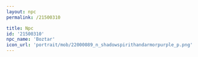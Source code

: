 ```yaml
---
layout: npc
permalink: /21500310

title: Npc
id: '21500310'
npc_name: 'Boztar'
icon_url: 'portrait/mob/22000089_n_shadowspirithandarmorpurple_p.png'
---
```

